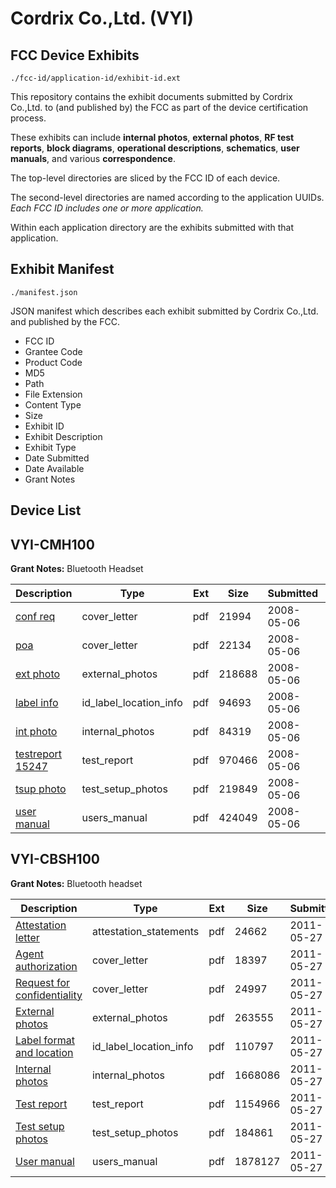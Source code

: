 # Cordrix Co.,Ltd. (VYI)
## FCC Device Exhibits

```
./fcc-id/application-id/exhibit-id.ext
```

This repository contains the exhibit documents submitted by Cordrix Co.,Ltd. to (and published by) the FCC as part of the device certification process.

These exhibits can include **internal photos**, **external photos**, **RF test reports**, **block diagrams**, **operational descriptions**, **schematics**, **user manuals**, and various **correspondence**.

The top-level directories are sliced by the FCC ID of each device.

The second-level directories are named according to the application UUIDs. *Each FCC ID includes one or more application.*

Within each application directory are the exhibits submitted with that application. 

## Exhibit Manifest

```
./manifest.json
```

JSON manifest which describes each exhibit submitted by Cordrix Co.,Ltd. and published by the FCC.

- FCC ID
- Grantee Code
- Product Code
- MD5
- Path
- File Extension
- Content Type
- Size
- Exhibit ID
- Exhibit Description
- Exhibit Type
- Date Submitted
- Date Available
- Grant Notes

## Device List
## VYI-CMH100
**Grant Notes:** Bluetooth Headset

| Description | Type | Ext | Size | Submitted | Available |
| ----------- | ---- | --- | ---- | --------- | --------- |
| [conf req](VYI-CMH100/ae453b9cee51f366a29353105adc2580/937116.pdf) | cover_letter | pdf | 21994 | 2008-05-06 | 2008-05-06 |
| [poa](VYI-CMH100/ae453b9cee51f366a29353105adc2580/937117.pdf) | cover_letter | pdf | 22134 | 2008-05-06 | 2008-05-06 |
| [ext photo](VYI-CMH100/ae453b9cee51f366a29353105adc2580/937118.pdf) | external_photos | pdf | 218688 | 2008-05-06 | 2008-05-06 |
| [label info](VYI-CMH100/ae453b9cee51f366a29353105adc2580/937120.pdf) | id_label_location_info | pdf | 94693 | 2008-05-06 | 2008-05-06 |
| [int photo](VYI-CMH100/ae453b9cee51f366a29353105adc2580/937119.pdf) | internal_photos | pdf | 84319 | 2008-05-06 | 2008-05-06 |
| [testreport 15247](VYI-CMH100/ae453b9cee51f366a29353105adc2580/937121.pdf) | test_report | pdf | 970466 | 2008-05-06 | 2008-05-06 |
| [tsup photo](VYI-CMH100/ae453b9cee51f366a29353105adc2580/937122.pdf) | test_setup_photos | pdf | 219849 | 2008-05-06 | 2008-05-06 |
| [user manual](VYI-CMH100/ae453b9cee51f366a29353105adc2580/937123.pdf) | users_manual | pdf | 424049 | 2008-05-06 | 2008-05-06 |
## VYI-CBSH100
**Grant Notes:** Bluetooth headset

| Description | Type | Ext | Size | Submitted | Available |
| ----------- | ---- | --- | ---- | --------- | --------- |
| [Attestation letter](VYI-CBSH100/fd5d7864c4faee1debfe2382a7883625/1473790.pdf) | attestation_statements | pdf | 24662 | 2011-05-27 | 2011-05-27 |
| [Agent authorization](VYI-CBSH100/fd5d7864c4faee1debfe2382a7883625/1473791.pdf) | cover_letter | pdf | 18397 | 2011-05-27 | 2011-05-27 |
| [Request for confidentiality](VYI-CBSH100/fd5d7864c4faee1debfe2382a7883625/1473797.pdf) | cover_letter | pdf | 24997 | 2011-05-27 | 2011-05-27 |
| [External photos](VYI-CBSH100/fd5d7864c4faee1debfe2382a7883625/1473794.pdf) | external_photos | pdf | 263555 | 2011-05-27 | 2011-05-27 |
| [Label format and location](VYI-CBSH100/fd5d7864c4faee1debfe2382a7883625/1473798.pdf) | id_label_location_info | pdf | 110797 | 2011-05-27 | 2011-05-27 |
| [Internal photos](VYI-CBSH100/fd5d7864c4faee1debfe2382a7883625/1473795.pdf) | internal_photos | pdf | 1668086 | 2011-05-27 | 2011-05-27 |
| [Test report](VYI-CBSH100/fd5d7864c4faee1debfe2382a7883625/1473792.pdf) | test_report | pdf | 1154966 | 2011-05-27 | 2011-05-27 |
| [Test setup photos](VYI-CBSH100/fd5d7864c4faee1debfe2382a7883625/1473796.pdf) | test_setup_photos | pdf | 184861 | 2011-05-27 | 2011-05-27 |
| [User manual](VYI-CBSH100/fd5d7864c4faee1debfe2382a7883625/1473793.pdf) | users_manual | pdf | 1878127 | 2011-05-27 | 2011-05-27 |
